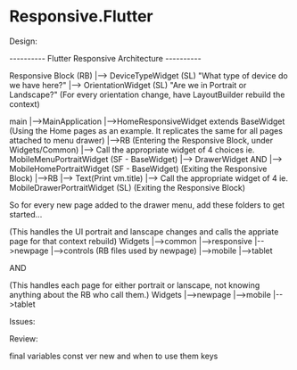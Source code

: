 # Responsive.Flutter

Design:

---------- Flutter Responsive Architecture ----------

Responsive Block (RB) 
	|--> DeviceTypeWidget (SL) "What type of device do we have here?"
	|--> OrientationWidget (SL) "Are we in Portrait or Landscape?"
	(For every orientation change, have LayoutBuilder rebuild the context)

main
|-->MainApplication
	|-->HomeResponsiveWidget extends BaseWidget<HomeViewModel> (Using the Home pages as an example.  It replicates the same for all pages attached to menu drawer)
		|-->RB (Entering the Responsive Block, under Widgets/Common) 
			|--> Call the appropriate widget of 4 choices ie. MobileMenuPortraitWidget (SF - BaseWidget<HomeViewModel>)
				|--> DrawerWidget              AND                |--> MobileHomePortraitWidget (SF - BaseWidget<HomeViewModel>) (Exiting the Responsive Block)
					|-->RB			  	             	|--> Text(Print vm.title)
					     |--> Call the appropriate widget of 4 ie. MobileDrawerPortraitWidget (SL) (Exiting the Responsive Block)
							
So for every new page added to the drawer menu, add these folders to get started...

(This handles the UI portrait and lanscape changes and calls the appriate page for that context rebuild)
Widgets
  |-->common
    |-->responsive
      |-->newpage
        |-->controls (RB files used by newpage)
        |-->mobile
        |-->tablet
    
AND

(This handles each page for either portrait or lanscape, not knowing anything about the RB who call them.)
Widgets
  |-->newpage
    |-->mobile
    |-->tablet

Issues:

Review:

final variables
const ver new and when to use them
keys
